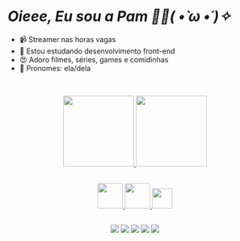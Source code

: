 ***<h1> Oieee, Eu sou a Pam 🐼🍔( •̀ ω •́ )✧ </h1>***

- 📹 Streamer nas horas vagas
- 🌱 Estou estudando desenvolvimento front-end
- 😍 Adoro filmes, séries, games e comidinhas 
- 🎀 Pronomes: ela/dela

##

<div align="center"><br>
  <a href="https://github.com/PaMis2">
  <img height="140vh" src="https://github-readme-stats-sigma-five.vercel.app/api?username=PaMis2&show_icons=true&theme=omni&include_all_commits=true&count_private=true"/>
  <img height="140vh" src="https://github-readme-stats-sigma-five.vercel.app/api/top-langs/?username=PaMis2&layout=compact&langs_count=7&theme=omni"/>
  <br>
  

##

<div align="center">
  <img height="50vh" src="https://cdn.jsdelivr.net/gh/devicons/devicon/icons/html5/html5-plain-wordmark.svg" />
  <img height="50vh" src="https://cdn.jsdelivr.net/gh/devicons/devicon/icons/css3/css3-plain-wordmark.svg" />
  <img height="40vh" src="https://cdn.jsdelivr.net/gh/devicons/devicon/icons/javascript/javascript-plain.svg" />
 
</div>

##

<div> 
  <a href="https://www.youtube.com/channel/UCuSoyGtwKQ3xHeInOoj2b4g" target="_blank"><img src="https://img.shields.io/badge/YouTube-FF0000?style=for-the-badge&logo=youtube&logoColor=white" target="_blank"></a>
  <a href="https://instagram.com/eu_pamiss" target="_blank"><img src="https://img.shields.io/badge/-Instagram-%23E4405F?style=for-the-badge&logo=instagram&logoColor=white" target="_blank"></a>
 	<a href="https://www.twitch.tv/pamiss" target="_blank"><img src="https://img.shields.io/badge/Twitch-9146FF?style=for-the-badge&logo=twitch&logoColor=white" target="_blank"></a>
  <a href="https://www.linkedin.com/in/maria-pamela-bruno-4aa2b91b1/" target="_blank"><img src="https://img.shields.io/badge/-LinkedIn-%230077B5?style=for-the-badge&logo=linkedin&logoColor=white" target="_blank"></a>
  <a href = "https://linktr.ee/pamiss"><img src="https://img.shields.io/badge/linktree-39E09B?style=for-the-badge&logo=linktree&logoColor=white"></a> 
  
</div>


